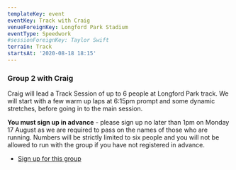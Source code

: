 ```yaml
---
templateKey: event
eventKey: Track with Craig
venueForeignKey: Longford Park Stadium
eventType: Speedwork
#sessionForeignKey: Taylor Swift
terrain: Track
startsAt: '2020-08-18 18:15'
---
```

### Group 2 with Craig
Craig will lead a Track Session of up to 6 people at Longford Park track. We will start with a few warm up laps at 
6:15pm prompt and some dynamic stretches, before going in to the main session.

**You must sign up in advance** - please sign up no later than 1pm on Monday 17 August as we are required to pass on
the names of those who are running. Numbers will be strictly limited to six people and you will not be allowed to run 
with the group if you have not registered in advance.

* [Sign up for this group](https://doodle.com/poll/fef5fn2iv26hny45)
